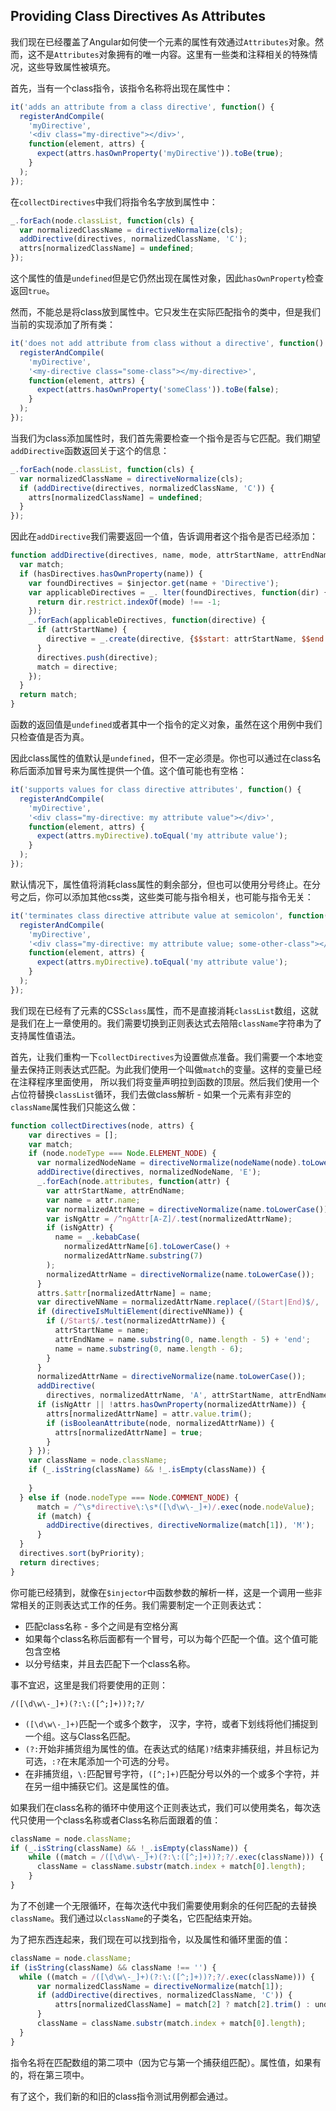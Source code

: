 ## Providing Class Directives As Attributes
我们现在已经覆盖了Angular如何使一个元素的属性有效通过`Attributes`对象。然而，这不是`Attributes`对象拥有的唯一内容。这里有一些类和注释相关的特殊情况，这些导致属性被填充。

首先，当有一个class指令，该指令名称将出现在属性中：
```js
it('adds an attribute from a class directive', function() {
  registerAndCompile(
    'myDirective',
    '<div class="my-directive"></div>',
    function(element, attrs) {
      expect(attrs.hasOwnProperty('myDirective')).toBe(true);
    }
  ); 
});
```
在`collectDirectives`中我们将指令名字放到属性中：
```js
_.forEach(node.classList, function(cls) {
  var normalizedClassName = directiveNormalize(cls);
  addDirective(directives, normalizedClassName, 'C');
  attrs[normalizedClassName] = undefined;
});
```
这个属性的值是`undefined`但是它仍然出现在属性对象，因此`hasOwnProperty`检查返回`true`。

然而，不能总是将class放到属性中。它只发生在实际匹配指令的类中，但是我们当前的实现添加了所有类：
```js
it('does not add attribute from class without a directive', function() {
  registerAndCompile(
    'myDirective',
    '<my-directive class="some-class"></my-directive>',
    function(element, attrs) {
      expect(attrs.hasOwnProperty('someClass')).toBe(false);
    }
  ); 
});
```
当我们为class添加属性时，我们首先需要检查一个指令是否与它匹配。我们期望`addDirective`函数返回关于这个的信息：
```js
_.forEach(node.classList, function(cls) {
  var normalizedClassName = directiveNormalize(cls);
  if (addDirective(directives, normalizedClassName, 'C')) {
    attrs[normalizedClassName] = undefined;
  }
});
```
因此在`addDirective`我们需要返回一个值，告诉调用者这个指令是否已经添加：
```js
function addDirective(directives, name, mode, attrStartName, attrEndName) {
  var match;
  if (hasDirectives.hasOwnProperty(name)) {
    var foundDirectives = $injector.get(name + 'Directive');
    var applicableDirectives = _. lter(foundDirectives, function(dir) {
      return dir.restrict.indexOf(mode) !== -1;
    });
    _.forEach(applicableDirectives, function(directive) {
      if (attrStartName) {
        directive = _.create(directive, {$$start: attrStartName, $$end: attrEndName});
      }
      directives.push(directive);
      match = directive;
    }); 
  }
  return match;
}
```
函数的返回值是`undefined`或者其中一个指令的定义对象，虽然在这个用例中我们只检查值是否为真。

因此class属性的值默认是`undefined`，但不一定必须是。你也可以通过在class名称后面添加冒号来为属性提供一个值。这个值可能也有空格：
```js
it('supports values for class directive attributes', function() {
  registerAndCompile(
    'myDirective',
    '<div class="my-directive: my attribute value"></div>',
    function(element, attrs) {
      expect(attrs.myDirective).toEqual('my attribute value');
    }
  ); 
});
```
默认情况下，属性值将消耗class属性的剩余部分，但也可以使用分号终止。在分号之后，你可以添加其他css类，这些类可能与指令相关，也可能与指令无关：
```js
it('terminates class directive attribute value at semicolon', function() {
  registerAndCompile(
    'myDirective',
    '<div class="my-directive: my attribute value; some-other-class"></div>',
    function(element, attrs) {
      expect(attrs.myDirective).toEqual('my attribute value');
    }
  ); 
});
```
我们现在已经有了元素的CSS`class`属性，而不是直接消耗`classList`数组，这就是我们在上一章使用的。我们需要切换到正则表达式去陪陪`className`字符串为了支持属性值语法。

首先，让我们重构一下`collectDirectives`为设置做点准备。我们需要一个本地变量去保持正则表达式匹配。为此我们使用一个叫做`match`的变量。这样的变量已经在注释程序里面使用，
所以我们将变量声明拉到函数的顶层。然后我们使用一个占位符替换`classList`循环，我们去做class解析 - 如果一个元素有非空的`className`属性我们只能这么做：
```js
function collectDirectives(node, attrs) {
    var directives = [];
    var match;
    if (node.nodeType === Node.ELEMENT_NODE) {
      var normalizedNodeName = directiveNormalize(nodeName(node).toLowerCase());
      addDirective(directives, normalizedNodeName, 'E');
      _.forEach(node.attributes, function(attr) {
        var attrStartName, attrEndName;
        var name = attr.name;
        var normalizedAttrName = directiveNormalize(name.toLowerCase());
        var isNgAttr = /^ngAttr[A-Z]/.test(normalizedAttrName);
        if (isNgAttr) {
          name = _.kebabCase(
            normalizedAttrName[6].toLowerCase() + 
            normalizedAttrName.substring(7)
        );
        normalizedAttrName = directiveNormalize(name.toLowerCase());
      }
      attrs.$attr[normalizedAttrName] = name;
      var directiveNName = normalizedAttrName.replace(/(Start|End)$/, '');
      if (directiveIsMultiElement(directiveNName)) {
        if (/Start$/.test(normalizedAttrName)) {
          attrStartName = name;
          attrEndName = name.substring(0, name.length - 5) + 'end';
          name = name.substring(0, name.length - 6);
        } 
      }
      normalizedAttrName = directiveNormalize(name.toLowerCase());
      addDirective(
        directives, normalizedAttrName, 'A', attrStartName, attrEndName);
      if (isNgAttr || !attrs.hasOwnProperty(normalizedAttrName)) {
        attrs[normalizedAttrName] = attr.value.trim();
        if (isBooleanAttribute(node, normalizedAttrName)) {
          attrs[normalizedAttrName] = true;
        }
    } });
    var className = node.className;
    if (_.isString(className) && !_.isEmpty(className)) {
    	
    }
  } else if (node.nodeType === Node.COMMENT_NODE) {
      match = /^\s*directive\:\s*([\d\w\-_]+)/.exec(node.nodeValue);
      if (match) {
        addDirective(directives, directiveNormalize(match[1]), 'M');
      }
  }
  directives.sort(byPriority);
  return directives;
}
```
你可能已经猜到，就像在`$injector`中函数参数的解析一样，这是一个调用一些非常相关的正则表达式工作的任务。我们需要制定一个正则表达式：
* 匹配class名称 - 多个之间是有空格分离
* 如果每个class名称后面都有一个冒号，可以为每个匹配一个值。这个值可能包含空格
* 以分号结束，并且去匹配下一个class名称。

事不宜迟，这里是我们将要使用的正则：
```
/([\d\w\-_]+)(?:\:([^;]+))?;?/
```
* `([\d\w\-_]+)`匹配一个或多个数字， 汉字，字符，或者下划线将他们捕捉到一个组。这与Class名匹配。
* `(?:`开始非捕货组为属性的值。在表达式的结尾`)?`结束非捕获组，并且标记为可选，`:?`在末尾添加一个可选的分号。
* 在非捕货组，`\:`匹配冒号字符，`([^;]+)`匹配分号以外的一个或多个字符，并在另一组中捕获它们。这是属性的值。

如果我们在class名称的循环中使用这个正则表达式，我们可以使用类名，每次迭代只使用一个class名称或者Class名称后面跟着的值：
```js
className = node.className;
if (_.isString(className) && !_.isEmpty(className)) {
    while ((match = /([\d\w\-_]+)(?:\:([^;]+))?;?/.exec(className))) {
      className = className.substr(match.index + match[0].length);
    }
}
```
为了不创建一个无限循环，在每次迭代中我们需要使用剩余的任何匹配的去替换`className`。我们通过以`className`的子类名，它匹配结束开始。

为了把东西连起来，我们现在可以找到指令，以及属性和循环里面的值：
```js
className = node.className;
if (isString(className) && className !== '') {
  while ((match = /([\d\w\-_]+)(?:\:([^;]+))?;?/.exec(className))) {
      var normalizedClassName = directiveNormalize(match[1]);
      if (addDirective(directives, normalizedClassName, 'C')) {
          attrs[normalizedClassName] = match[2] ? match[2].trim() : unde ned;
      }
      className = className.substr(match.index + match[0].length);
  }
}
```
指令名将在匹配数组的第二项中（因为它与第一个捕获组匹配）。属性值，如果有的，将在第三项中。

有了这个，我们新的和旧的class指令测试用例都会通过。